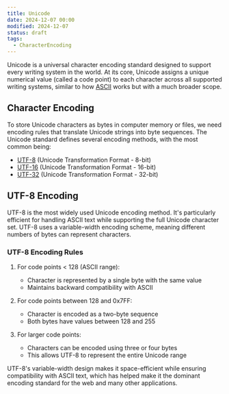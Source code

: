 ```yaml
---
title: Unicode
date: 2024-12-07 00:00
modified: 2024-12-07
status: draft
tags:
  - CharacterEncoding
---
```


Unicode is a universal character encoding standard designed to support every writing system in the world. At its core, Unicode assigns a unique numerical value (called a code point) to each character across all supported writing systems, similar to how [ASCII](ascii.md) works but with a much broader scope.

## Character Encoding

To store Unicode characters as bytes in computer memory or files, we need encoding rules that translate Unicode strings into byte sequences. The Unicode standard defines several encoding methods, with the most common being:

* [UTF-8](utf-8.md) (Unicode Transformation Format - 8-bit)
* [UTF-16](utf-16.md) (Unicode Transformation Format - 16-bit)
* [UTF-32](utf-32.md) (Unicode Transformation Format - 32-bit)

## UTF-8 Encoding

UTF-8 is the most widely used Unicode encoding method. It's particularly efficient for handling ASCII text while supporting the full Unicode character set. UTF-8 uses a variable-width encoding scheme, meaning different numbers of bytes can represent characters.

### UTF-8 Encoding Rules

1. For code points < 128 (ASCII range):
   * Character is represented by a single byte with the same value
   * Maintains backward compatibility with ASCII

2. For code points between 128 and 0x7FF:
   * Character is encoded as a two-byte sequence
   * Both bytes have values between 128 and 255

3. For larger code points:
   * Characters can be encoded using three or four bytes
   * This allows UTF-8 to represent the entire Unicode range

UTF-8's variable-width design makes it space-efficient while ensuring compatibility with ASCII text, which has helped make it the dominant encoding standard for the web and many other applications.
